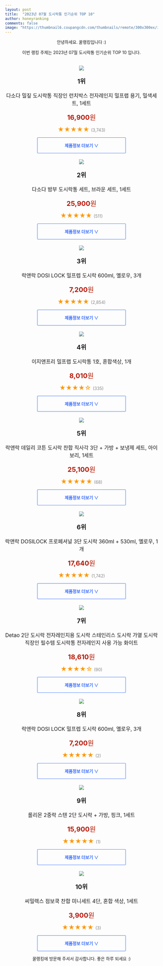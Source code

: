 ```yaml
---
layout: post
title:  "2023년 07월 도시락통 인기순위 TOP 10"
author: honeyranking
comments: false
image: "https://thumbnail6.coupangcdn.com/thumbnails/remote/300x300ex/image/vendor_inventory/136c/dccc6d75d691b78d468d73a59b7894b3cf193a06c14189f078bfaef78b53.jpg"
---
```

<p style="text-align: center;">안녕하세요. 꿀랭킹입니다 :)</p>
<p style="text-align: center;">이번 랭킹 주제는 2023년 07월 도시락통 인기순위 TOP 10 입니다.</p><center><img src="https://thumbnail6.coupangcdn.com/thumbnails/remote/300x300ex/image/vendor_inventory/136c/dccc6d75d691b78d468d73a59b7894b3cf193a06c14189f078bfaef78b53.jpg" style="margin-top:20px" /></center><p style="text-align: center; font-size: 20px"><b>1위</b></p><p style="text-align: center; font-size: 17px">다소다 밀짚 도시락통 직장인 런치박스 전자레인지 밀프랩 용기, 밀색세트, 1세트</p><p style="text-align: center;"><span style="color: #b61800; font-size: 22px;"><b>16,900</b>원</span></p><p style="text-align: center;"><span style="color: #ff9600; font-size: 20px;">★★★★★ </span><span style="color: #878787;">(3,743)</span></p><center><a href="https://link.coupang.com/a/5jSKJ"><div style="font-size: 14px; display: inline-block; padding: 15px 90px; color: #346aff; border-radius: 2px; border: 1px solid #346aff; cursor: pointer;"><b>제품정보 더보기 &or;</b></div></a></center><center><img src="https://thumbnail8.coupangcdn.com/thumbnails/remote/300x300ex/image/vendor_inventory/db98/df8ca0d097a6c1227ac11a9d9f353be17378c55a8ec42ae29bc74ea8295b.jpg" style="margin-top:20px" /></center><p style="text-align: center; font-size: 20px"><b>2위</b></p><p style="text-align: center; font-size: 17px">다소다 밤부 도시락통 세트, 브라운 세트, 1세트</p><p style="text-align: center;"><span style="color: #b61800; font-size: 22px;"><b>25,900</b>원</span></p><p style="text-align: center;"><span style="color: #ff9600; font-size: 20px;">★★★★★ </span><span style="color: #878787;">(511)</span></p><center><a href="https://link.coupang.com/a/5jSKK"><div style="font-size: 14px; display: inline-block; padding: 15px 90px; color: #346aff; border-radius: 2px; border: 1px solid #346aff; cursor: pointer;"><b>제품정보 더보기 &or;</b></div></a></center><center><img src="https://thumbnail6.coupangcdn.com/thumbnails/remote/300x300ex/image/retail/images/9019838927033924-412b783e-b878-40be-9616-18f5e874a648.jpg" style="margin-top:20px" /></center><p style="text-align: center; font-size: 20px"><b>3위</b></p><p style="text-align: center; font-size: 17px">락앤락 DOSI LOCK 밀프렙 도시락 600ml, 옐로우, 3개</p><p style="text-align: center;"><span style="color: #b61800; font-size: 22px;"><b>7,200</b>원</span></p><p style="text-align: center;"><span style="color: #ff9600; font-size: 20px;">★★★★★ </span><span style="color: #878787;">(2,854)</span></p><center><a href="https://link.coupang.com/a/5jSKL"><div style="font-size: 14px; display: inline-block; padding: 15px 90px; color: #346aff; border-radius: 2px; border: 1px solid #346aff; cursor: pointer;"><b>제품정보 더보기 &or;</b></div></a></center><center><img src="https://thumbnail9.coupangcdn.com/thumbnails/remote/300x300ex/image/retail/images/2022/11/14/15/8/ba119a4b-073d-43e5-87f6-1597118c6faa.jpg" style="margin-top:20px" /></center><p style="text-align: center; font-size: 20px"><b>4위</b></p><p style="text-align: center; font-size: 17px">이지앤프리 밀프랩 도시락통 1호, 혼합색상, 1개</p><p style="text-align: center;"><span style="color: #b61800; font-size: 22px;"><b>8,010</b>원</span></p><p style="text-align: center;"><span style="color: #ff9600; font-size: 20px;">★★★★☆ </span><span style="color: #878787;">(335)</span></p><center><a href="https://link.coupang.com/a/5jSKM"><div style="font-size: 14px; display: inline-block; padding: 15px 90px; color: #346aff; border-radius: 2px; border: 1px solid #346aff; cursor: pointer;"><b>제품정보 더보기 &or;</b></div></a></center><center><img src="https://thumbnail6.coupangcdn.com/thumbnails/remote/300x300ex/image/retail/images/2023/05/15/14/0/73e9b2fe-75a6-40e3-92c5-56500faf536c.jpg" style="margin-top:20px" /></center><p style="text-align: center; font-size: 20px"><b>5위</b></p><p style="text-align: center; font-size: 17px">락앤락 데일리 코튼 도시락 찬합 직사각 3단 + 가방 + 보냉제 세트, 아이보리, 1세트</p><p style="text-align: center;"><span style="color: #b61800; font-size: 22px;"><b>25,100</b>원</span></p><p style="text-align: center;"><span style="color: #ff9600; font-size: 20px;">★★★★★ </span><span style="color: #878787;">(68)</span></p><center><a href="https://link.coupang.com/a/5jSKO"><div style="font-size: 14px; display: inline-block; padding: 15px 90px; color: #346aff; border-radius: 2px; border: 1px solid #346aff; cursor: pointer;"><b>제품정보 더보기 &or;</b></div></a></center><center><img src="https://thumbnail6.coupangcdn.com/thumbnails/remote/300x300ex/image/retail/images/2982291495314115-5a1f6bac-850f-4949-baf8-52d1c140decd.jpg" style="margin-top:20px" /></center><p style="text-align: center; font-size: 20px"><b>6위</b></p><p style="text-align: center; font-size: 17px">락앤락 DOSILOCK 프로페셔널 3단 도시락 360ml + 530ml, 옐로우, 1개</p><p style="text-align: center;"><span style="color: #b61800; font-size: 22px;"><b>17,640</b>원</span></p><p style="text-align: center;"><span style="color: #ff9600; font-size: 20px;">★★★★★ </span><span style="color: #878787;">(1,742)</span></p><center><a href="https://link.coupang.com/a/5jSKP"><div style="font-size: 14px; display: inline-block; padding: 15px 90px; color: #346aff; border-radius: 2px; border: 1px solid #346aff; cursor: pointer;"><b>제품정보 더보기 &or;</b></div></a></center><center><img src="https://thumbnail6.coupangcdn.com/thumbnails/remote/300x300ex/image/vendor_inventory/4b6b/f56c8efe2a6bafe68fbd07a09c8a843602de808db3ff83199b6c719d4df3.jpg" style="margin-top:20px" /></center><p style="text-align: center; font-size: 20px"><b>7위</b></p><p style="text-align: center; font-size: 17px">Detao 2단 도시락 전자레인지용 도시락 스테인리스 도시락 가열 도시락 직장인 필수템 도시락통 전자레인지 사용 가능 화이트</p><p style="text-align: center;"><span style="color: #b61800; font-size: 22px;"><b>18,610</b>원</span></p><p style="text-align: center;"><span style="color: #ff9600; font-size: 20px;">★★★★☆ </span><span style="color: #878787;">(90)</span></p><center><a href="https://link.coupang.com/a/5jSKQ"><div style="font-size: 14px; display: inline-block; padding: 15px 90px; color: #346aff; border-radius: 2px; border: 1px solid #346aff; cursor: pointer;"><b>제품정보 더보기 &or;</b></div></a></center><center><img src="https://thumbnail6.coupangcdn.com/thumbnails/remote/300x300ex/image/retail/images/9019838927033924-412b783e-b878-40be-9616-18f5e874a648.jpg" style="margin-top:20px" /></center><p style="text-align: center; font-size: 20px"><b>8위</b></p><p style="text-align: center; font-size: 17px">락앤락 DOSI LOCK 밀프렙 도시락 600ml, 옐로우, 3개</p><p style="text-align: center;"><span style="color: #b61800; font-size: 22px;"><b>7,200</b>원</span></p><p style="text-align: center;"><span style="color: #ff9600; font-size: 20px;">★★★★★ </span><span style="color: #878787;">(2)</span></p><center><a href="https://www.coupang.com/vp/products/6330988604?itemId=13238569458&q=%EB%8F%84%EC%8B%9C%EB%9D%BD%ED%86%B5&sourceType=search&searchId=1e830fcbff6940eca7dffdc2657e5e1b"><div style="font-size: 14px; display: inline-block; padding: 15px 90px; color: #346aff; border-radius: 2px; border: 1px solid #346aff; cursor: pointer;"><b>제품정보 더보기 &or;</b></div></a></center><center><img src="https://thumbnail9.coupangcdn.com/thumbnails/remote/300x300ex/image/retail/images/8853878603566831-8f7283a9-ff6c-419a-acc7-f65c530ff7b4.jpg" style="margin-top:20px" /></center><p style="text-align: center; font-size: 20px"><b>9위</b></p><p style="text-align: center; font-size: 17px">롤리몬 2중락 스텐 2단 도시락 + 가방, 핑크, 1세트</p><p style="text-align: center;"><span style="color: #b61800; font-size: 22px;"><b>15,900</b>원</span></p><p style="text-align: center;"><span style="color: #ff9600; font-size: 20px;">★★★★★ </span><span style="color: #878787;">(1)</span></p><center><a href="https://www.coupang.com/vp/products/6976091624?itemId=17027875662&q=%EB%8F%84%EC%8B%9C%EB%9D%BD%ED%86%B5&sourceType=search&searchId=1e830fcbff6940eca7dffdc2657e5e1b"><div style="font-size: 14px; display: inline-block; padding: 15px 90px; color: #346aff; border-radius: 2px; border: 1px solid #346aff; cursor: pointer;"><b>제품정보 더보기 &or;</b></div></a></center><center><img src="https://thumbnail8.coupangcdn.com/thumbnails/remote/300x300ex/image/retail/images/2017/04/13/18/0/b8c86023-d6d3-47e2-84b3-380d9ae2e715.jpg" style="margin-top:20px" /></center><p style="text-align: center; font-size: 20px"><b>10위</b></p><p style="text-align: center; font-size: 17px">씨밀렉스 점보쿡 찬합 미니세트 4단, 혼합 색상, 1세트</p><p style="text-align: center;"><span style="color: #b61800; font-size: 22px;"><b>3,900</b>원</span></p><p style="text-align: center;"><span style="color: #ff9600; font-size: 20px;">★★★★★ </span><span style="color: #878787;">(3)</span></p><center><a href="https://www.coupang.com/vp/products/6330932004?itemId=13238272867&q=%EB%8F%84%EC%8B%9C%EB%9D%BD%ED%86%B5&sourceType=search&searchId=1e830fcbff6940eca7dffdc2657e5e1b"><div style="font-size: 14px; display: inline-block; padding: 15px 90px; color: #346aff; border-radius: 2px; border: 1px solid #346aff; cursor: pointer;"><b>제품정보 더보기 &or;</b></div></a></center><p style="text-align: center;">꿀랭킹에 방문해 주셔서 감사합니다. 좋은 하루 되세요 :)</p>